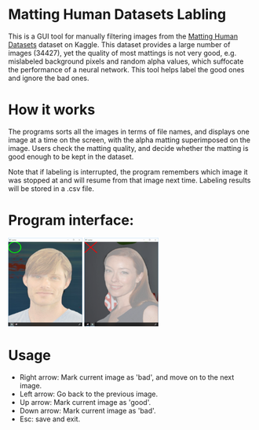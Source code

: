 # Matting Human Datasets Labling 
This is a GUI tool for manually filtering images from the [Matting Human Datasets](https://www.kaggle.com/laurentmih/aisegmentcom-matting-human-datasets) dataset on Kaggle. This dataset provides a large number of images (34427), yet the quality of most mattings is not very good, e.g. mislabeled background pixels and random alpha values, which suffocate the performance of a neural network. This tool helps label the good ones and ignore the bad ones.

# How it works
The programs sorts all the images in terms of file names, and displays one image at a time on the screen, with the alpha matting superimposed on the image. Users check the matting quality, and decide whether the matting is good enough to be kept in the dataset.

Note that if labeling is interrupted, the program remembers which image it was stopped at and will resume from that image next time. Labeling results will be stored in a .csv file. 

# Program interface:
<p>
<img src="/screenshots/good_matting.png" width="30%" height="30%" />
<img src="/screenshots/bad_matting.png" width="30%" height="30%" />
</p>


# Usage
- Right arrow: Mark current image as 'bad', and move on to the next image.
- Left arrow: Go back to the previous image.
- Up arrow: Mark current image as 'good'.
- Down arrow: Mark current image as 'bad'.
- Esc: save and exit.
